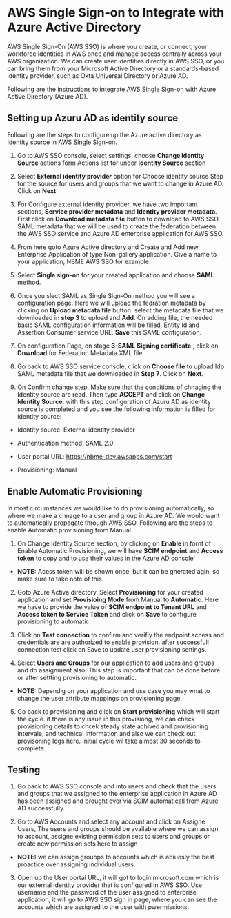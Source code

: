 # AWS Single Sign-on to Integrate with Azure Active Directory

AWS Single Sign-On (AWS SSO) is where you create, or connect, your workforce identities in AWS once and manage access centrally across your AWS organization. We can create user identities directly in AWS SSO, or you can bring them from your Microsoft Active Directory or a standards-based identity provider, such as Okta Universal Directory or Azure AD. 

Following are the instructions to integrate AWS Single Sign-on with Azure Active Directory (Azure AD).

## **Setting up Azuru AD as identity source**

Following are the steps to configure up the Azure active directory as Identity source in AWS Single Sign-on.

1) Go to AWS SSO console, select settings. choose **Change Identity Source** actions form Actions list for under **Identity Source** section 

2) Select **External identity provider** option for Choose identity source Step for the source for users and groups that we want to change in Azure AD. Click on **Next**

3) For Configure external identity provider, we have two important sections, **Service provider metadata** and **Identity provider metadata**. First click on **Download metadata file** button to download to AWS SSO SAML metadata that we will be used to create the federation between the AWS SSO service and Azure AD enterprise application for AWS SSO.

4) From here goto Azure Active directory and Create and Add new Enterprise Application of type Non-gallery application. Give a name to your application, NBME AWS SSO for example.

5) Select **Single sign-on** for your created application and choose **SAML** method.

6) Once you slect SAML as Single Sign-On method you will see a configuration page. Here we will upload the fedration metadata by clicking on **Upload metadata file** button. select the metadata file that we downloaded in **step 3** to upload and **Add**. On adding file, the needed basic SAML configuration information will be filled, Entity Id and Assertion Consumer service URL. **Save** this SAML configuration.

7) On configuration Page, on stage **3-SAML Signing certificate** , click on **Download** for Federation Metadata XML file.

8) Go back to AWS SSO service console, click on **Choose file** to upload Idp SAML metadata file that we downloaded in **Step 7**. Click on **Next**.

9) On Confirm change step, Make sure that the conditions of chnaging the Identity source are read. Then type **ACCEPT** and click on **Change Identity Source**. with this step configuration of Azuru AD as identity source is completed and you see the following information is filled for identity source:

  - Identity source: External identity provider

  - Authentication method: SAML 2.0

  - User portal URL: https://nbme-dev.awsapps.com/start
  
  - Provisioning: Manual


## **Enable Automatic Provisioning**

In most circumstances we would like to do provisioning automatically, so where we make a chnage to a user and group in Azure AD. We would want to automatically propagate through AWS SSO. Following are the steps to enable Automatic provisioning from Manual.


1) On Change Identity Source section, by clicking on **Enable** in fornt of Enable Automatic Provisioning, we will have **SCIM endpoint** and **Access token** to copy and to use their values in the Azure AD console'

  - **NOTE:** Acess token will be shown once, but it can be gnerated agin, so make sure to take note of this.

2) Goto Azure Active directory. Select **Provisioning** for your created application and set **Provisioing Mode** from Manual to **Automatic**. Here we have to provide the value of **SCIM endpoint to Tenant URL** and **Access token to Service Token** and click on **Save** to configure provisioning to automatic.

3) Click on **Test connection** to confirm and verifiy the endpoint access and credentials are are authorized to enable provision. after successfull connection test click on Save to update user provisioning settings.

4) Select **Users and Groups** for our application to add users and groups and do assignment also. This step is important that can be done before or after settting provisioning to automatic.

- **NOTE:** Dependig on your application and use case you may wnat to change the user attribute mappings on provisioning page.

5) Go back to provisioning and click on **Start provisioning** which will start the cycle. if there is any issue in this provisiong, we can check provisioning details to chcek steady state achived and provisioning intervale, and technical information and also we can check out provisoning logs here. Initial cycle wil take almost 30 seconds to complete.

## **Testing**

1) Go back to AWS SSO console and into users and check that the users and groups that we assigned to the enterprise application in Azure AD has been assigned and brought over via SCIM automaticall from Azure AD successfully.

2) Go to AWS Accounts and select any account and click on Assigne Users, The users and groups should be available where we can assign to account, assigne existing permission sets to users and groups or create new permission sets here to assign

- **NOTE:** we can assign grouops to accounts which is abiuosly the best proactice over assigning individual users.

3) Open up the User portal URL, it will got to login.microsoft.com which is our external identity provider that is configured in AWS SSO. Use username and the password of the user assigned to enterprise application, it will go to AWS SSO sign in page, where you can see the accounts which are assigned to the user with pwermissions.
